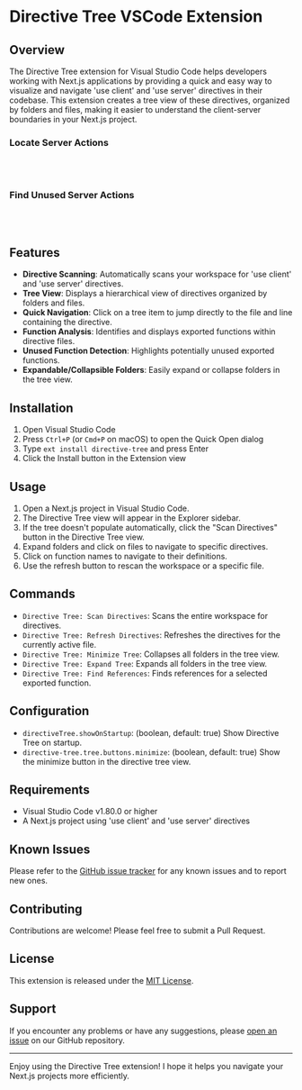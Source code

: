 <a href="https://marketplace.visualstudio.com/items?itemName=shagag.directive-tree" style="display: none;">
  <picture>
    <source media="(prefers-color-scheme: dark)" srcset="https://raw.githubusercontent.com/shakedhagag/directive-tree/main/resources/icon.png" width="140">
    <source media="(prefers-color-scheme: light)" srcset="https://raw.githubusercontent.com/shakedhagag/directive-tree/main/resources/icon.png" width="140">
    <img src="https://raw.githubusercontent.com/shakedhagag/directive-tree/main/resources/icon.png" alt="Logo">
  </picture>
</a>

# Directive Tree VSCode Extension

## Overview

The Directive Tree extension for Visual Studio Code helps developers working with Next.js applications by providing a quick and easy way to visualize and navigate 'use client' and 'use server' directives in their codebase. This extension creates a tree view of these directives, organized by folders and files, making it easier to understand the client-server boundaries in your Next.js project.

### Locate Server Actions
<br/>
<a href="https://marketplace.visualstudio.com/items?itemName=shagag.directive-tree" style="display: none;">
  <picture>
    <source media="(prefers-color-scheme: dark)" srcset="https://raw.githubusercontent.com/shakedhagag/directive-tree/main/resources/example.png" width="340">
    <source media="(prefers-color-scheme: light)" srcset="https://raw.githubusercontent.com/shakedhagag/directive-tree/main/resources/example.png" width="340">
    <img src="https://raw.githubusercontent.com/shakedhagag/directive-tree/main/resources/example.png" alt="Logo">
  </picture>
</a>
<br/>

### Find Unused Server Actions
<br/>
<a href="https://marketplace.visualstudio.com/items?itemName=shagag.directive-tree" style="display: none;">
  <picture>
    <source media="(prefers-color-scheme: dark)" srcset="https://raw.githubusercontent.com/shakedhagag/directive-tree/main/resources/example2.png" width="auto">
    <source media="(prefers-color-scheme: light)" srcset="https://raw.githubusercontent.com/shakedhagag/directive-tree/main/resources/example2.png" width="auto">
    <img src="https://raw.githubusercontent.com/shakedhagag/directive-tree/main/resources/example2.png" alt="Logo" width="auto">
  </picture>
</a>

<br/>

## Features

- **Directive Scanning**: Automatically scans your workspace for 'use client' and 'use server' directives.
- **Tree View**: Displays a hierarchical view of directives organized by folders and files.
- **Quick Navigation**: Click on a tree item to jump directly to the file and line containing the directive.
- **Function Analysis**: Identifies and displays exported functions within directive files.
- **Unused Function Detection**: Highlights potentially unused exported functions.
- **Expandable/Collapsible Folders**: Easily expand or collapse folders in the tree view.

## Installation

1. Open Visual Studio Code
2. Press `Ctrl+P` (or `Cmd+P` on macOS) to open the Quick Open dialog
3. Type `ext install directive-tree` and press Enter
4. Click the Install button in the Extension view

## Usage

1. Open a Next.js project in Visual Studio Code.
2. The Directive Tree view will appear in the Explorer sidebar.
3. If the tree doesn't populate automatically, click the "Scan Directives" button in the Directive Tree view.
4. Expand folders and click on files to navigate to specific directives.
5. Click on function names to navigate to their definitions.
6. Use the refresh button to rescan the workspace or a specific file.

## Commands

- `Directive Tree: Scan Directives`: Scans the entire workspace for directives.
- `Directive Tree: Refresh Directives`: Refreshes the directives for the currently active file.
- `Directive Tree: Minimize Tree`: Collapses all folders in the tree view.
- `Directive Tree: Expand Tree`: Expands all folders in the tree view.
- `Directive Tree: Find References`: Finds references for a selected exported function.

## Configuration

- `directiveTree.showOnStartup`: (boolean, default: true) Show Directive Tree on startup.
- `directive-tree.tree.buttons.minimize`: (boolean, default: true) Show the minimize button in the directive tree view.

## Requirements

- Visual Studio Code v1.80.0 or higher
- A Next.js project using 'use client' and 'use server' directives

## Known Issues

Please refer to the [GitHub issue tracker](https://github.com/shakedhagag/directive-tree/issues) for any known issues and to report new ones.

## Contributing

Contributions are welcome! Please feel free to submit a Pull Request.

## License

This extension is released under the [MIT License](LICENSE).

## Support

If you encounter any problems or have any suggestions, please [open an issue](https://github.com/shakedhagag/directive-tree/issues) on our GitHub repository.

---

Enjoy using the Directive Tree extension! I hope it helps you navigate your Next.js projects more efficiently.
